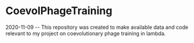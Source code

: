 # CoevolPhageTraining
2020-11-09 -- This repository was created to make available data and code relevant to my project on coevolutionary phage training in lambda.

